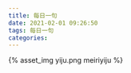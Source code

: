 ```yaml
---
title: 每日一句
date: 2021-02-01 09:26:50
tags: 每日一句
categories: 
---
```


{% asset_img yiju.png meiriyiju %}
